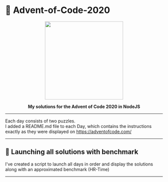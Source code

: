 # :christmas_tree: Advent-of-Code-2020

<p align="center"><img height="250" width="auto" src="https://i.imgur.com/1zABhbB.png" /></p>
<p align="center"><b>My solutions for the Advent of Code 2020 in NodeJS</b></p>
<hr>

Each day consists of two puzzles. <br>
I added a README.md file to each Day, which contains the instructions exactly as they were displayed on https://adventofcode.com/

<hr>

## :rocket: Launching all solutions with benchmark

I've created a script to launch all days in order and display the solutions along with an approximated benchmark (HR-Time)

<hr>